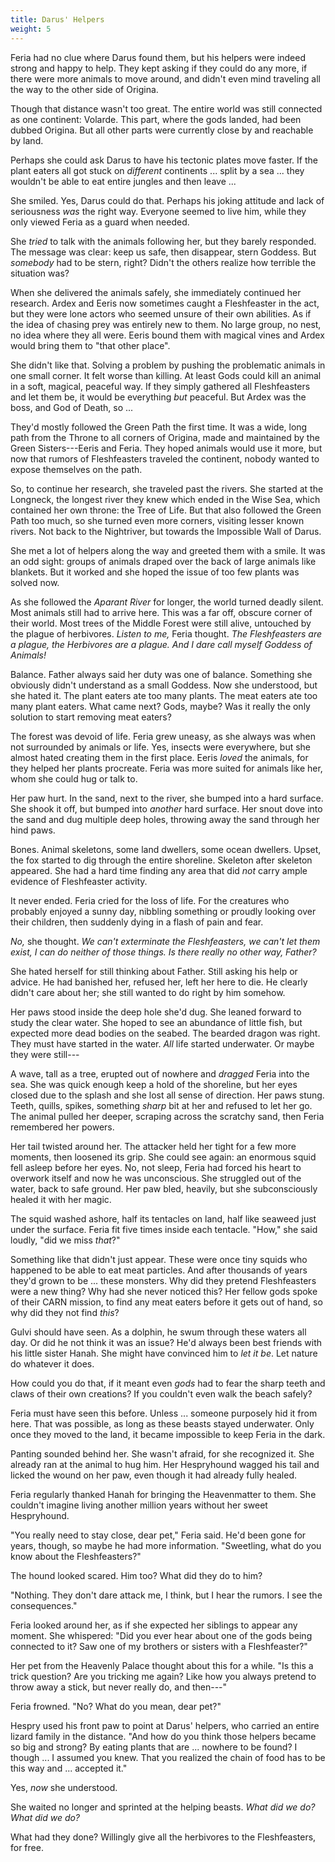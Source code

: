 ```yaml
---
title: Darus' Helpers
weight: 5
---
```

Feria had no clue where Darus found them, but his helpers were indeed strong and happy to help. They kept asking if they could do any more, if there were more animals to move around, and didn't even mind traveling all the way to the other side of Origina.

Though that distance wasn't too great. The entire world was still connected as one continent: Volarde. This part, where the gods landed, had been dubbed Origina. But all other parts were currently close by and reachable by land.

Perhaps she could ask Darus to have his tectonic plates move faster. If the plant eaters all got stuck on _different_ continents ... split by a sea ... they wouldn't be able to eat entire jungles and then leave ...

She smiled. Yes, Darus could do that. Perhaps his joking attitude and lack of seriousness _was_ the right way. Everyone seemed to live him, while they only viewed Feria as a guard when needed.

She _tried_ to talk with the animals following her, but they barely responded. The message was clear: keep us safe, then disappear, stern Goddess. But _somebody_ had to be stern, right? Didn't the others realize how terrible the situation was?

When she delivered the animals safely, she immediately continued her research. Ardex and Eeris now sometimes caught a Fleshfeaster in the act, but they were lone actors who seemed unsure of their own abilities. As if the idea of chasing prey was entirely new to them. No large group, no nest, no idea where they all were. Eeris bound them with magical vines and Ardex would bring them to "that other place".

She didn't like that. Solving a problem by pushing the problematic animals in one small corner. It felt worse than killing. At least Gods could kill an animal in a soft, magical, peaceful way. If they simply gathered all Fleshfeasters and let them be, it would be everything _but_ peaceful. But Ardex was the boss, and God of Death, so ...

They'd mostly followed the Green Path the first time. It was a wide, long path from the Throne to all corners of Origina, made and maintained by the Green Sisters---Eeris and Feria. They hoped animals would use it more, but now that rumors of Fleshfeasters traveled the continent, nobody wanted to expose themselves on the path. 

So, to continue her research, she traveled past the rivers. She started at the Longneck, the longest river they knew which ended in the Wise Sea, which contained her own throne: the Tree of Life. But that also followed the Green Path too much, so she turned even more corners, visiting lesser known rivers. Not back to the Nightriver, but towards the Impossible Wall of Darus.

She met a lot of helpers along the way and greeted them with a smile. It was an odd sight: groups of animals draped over the back of large animals like blankets. But it worked and she hoped the issue of too few plants was solved now.

As she followed the _Aparant River_ for longer, the world turned deadly silent. Most animals still had to arrive here. This was a far off, obscure corner of their world. Most trees of the Middle Forest were still alive, untouched by the plague of herbivores. _Listen to me,_ Feria thought. _The Fleshfeasters are a plague, the Herbivores are a plague. And I dare call myself Goddess of Animals!_

Balance. Father always said her duty was one of balance. Something she obviously didn't understand as a small Goddess. Now she understood, but she hated it. The plant eaters ate too many plants. The meat eaters ate too many plant eaters. What came next? Gods, maybe? Was it really the only solution to start removing meat eaters?

The forest was devoid of life. Feria grew uneasy, as she always was when not surrounded by animals or life. Yes, insects were everywhere, but she almost hated creating them in the first place. Eeris _loved_ the animals, for they helped her plants procreate. Feria was more suited for animals like her, whom she could hug or talk to.

Her paw hurt. In the sand, next to the river, she bumped into a hard surface. She shook it off, but bumped into _another_ hard surface. Her snout dove into the sand and dug multiple deep holes, throwing away the sand through her hind paws.

Bones. Animal skeletons, some land dwellers, some ocean dwellers. Upset, the fox started to dig through the entire shoreline. Skeleton after skeleton appeared. She had a hard time finding any area that did _not_ carry ample evidence of Fleshfeaster activity.

It never ended. Feria cried for the loss of life. For the creatures who probably enjoyed a sunny day, nibbling something or proudly looking over their children, then suddenly dying in a flash of pain and fear.

_No,_ she thought. _We can't exterminate the Fleshfeasters, we can't let them exist, I can do neither of those things. Is there really no other way, Father?_

She hated herself for still thinking about Father. Still asking his help or advice. He had banished her, refused her, left her here to die. He clearly didn't care about her; she still wanted to do right by him somehow.

Her paws stood inside the deep hole she'd dug. She leaned forward to study the clear water. She hoped to see an abundance of little fish, but expected more dead bodies on the seabed. The bearded dragon was right. They must have started in the water. _All_ life started underwater. Or maybe they were still---

A wave, tall as a tree, erupted out of nowhere and _dragged_ Feria into the sea. She was quick enough keep a hold of the shoreline, but her eyes closed due to the splash and she lost all sense of direction. Her paws stung. Teeth, quills, spikes, something _sharp_ bit at her and refused to let her go. The animal pulled her deeper, scraping across the scratchy sand, then Feria remembered her powers.

Her tail twisted around her. The attacker held her tight for a few more moments, then loosened its grip. She could see again: an enormous squid fell asleep before her eyes. No, not sleep, Feria had forced his heart to overwork itself and now he was unconscious. She struggled out of the water, back to safe ground. Her paw bled, heavily, but she subconsciously healed it with her magic.

The squid washed ashore, half its tentacles on land, half like seaweed just under the surface. Feria fit five times inside each tentacle. "How," she said loudly, "did we miss _that_?"

Something like that didn't just appear. These were once tiny squids who happened to be able to eat meat particles. And after thousands of years they'd grown to be ... these monsters. Why did they pretend Fleshfeasters were a new thing? Why had she never noticed this? Her fellow gods spoke of their CARN mission, to find any meat eaters before it gets out of hand, so why did they not find _this_?

Gulvi should have seen. As a dolphin, he swum through these waters all day. Or did he not think it was an issue? He'd always been best friends with his little sister Hanah. She might have convinced him to _let it be_. Let nature do whatever it does.

How could you do that, if it meant even _gods_ had to fear the sharp teeth and claws of their own creations? If you couldn't even walk the beach safely?

Feria must have seen this before. Unless ... someone purposely hid it from here. That was possible, as long as these beasts stayed underwater. Only once they moved to the land, it became impossible to keep Feria in the dark.

Panting sounded behind her. She wasn't afraid, for she recognized it. She already ran at the animal to hug him. Her Hespryhound wagged his tail and licked the wound on her paw, even though it had already fully healed.

Feria regularly thanked Hanah for bringing the Heavenmatter to them. She couldn't imagine living another million years without her sweet Hespryhound.

"You really need to stay close, dear pet," Feria said. He'd been gone for years, though, so maybe he had more information. "Sweetling, what do you know about the Fleshfeasters?"

The hound looked scared. Him too? What did they do to him? 

"Nothing. They don't dare attack me, I think, but I hear the rumors. I see the consequences."

Feria looked around her, as if she expected her siblings to appear any moment. She whispered: "Did you ever hear about one of the gods being connected to it? Saw one of my brothers or sisters with a Fleshfeaster?"

Her pet from the Heavenly Palace thought about this for a while. "Is this a trick question? Are you tricking me again? Like how you always pretend to throw away a stick, but never really do, and then---"

Feria frowned. "No? What do you mean, dear pet?"

Hespry used his front paw to point at Darus' helpers, who carried an entire lizard family in the distance. "And how do you think those helpers became so big and strong? By eating plants that are ... nowhere to be found? I though ... I assumed you knew. That you realized the chain of food has to be this way and ... accepted it."

Yes, _now_ she understood.

She waited no longer and sprinted at the helping beasts. _What did we do? What did we do?_

What had they done? Willingly give all the herbivores to the Fleshfeasters, for free.